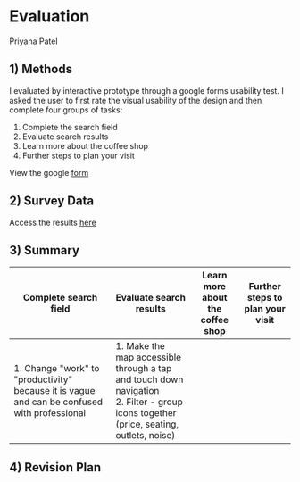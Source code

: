# Evaluation
Priyana Patel 

## 1) Methods 
I evaluated by interactive prototype through a google forms usability test. I asked the user to first rate the visual usability of the design and then complete four groups of tasks:

1. Complete the search field 
2. Evaluate search results
3. Learn more about the coffee shop
4. Further steps to plan your visit 

View the google [form](https://forms.gle/tFAbvmP1CSYsTwoE8)

## 2) Survey Data

Access the results [here](https://docs.google.com/forms/d/1xhEGTocKypYC2htQe4nuqhywIgCx9NFWSBGlZj-Vlig/edit?usp=sharing)

## 3) Summary 

|Complete search field|Evaluate search results|Learn more about the coffee shop|Further steps to plan your visit|
|---|---|---|---|
|1. Change "work" to "productivity" because it is vague and can be confused with professional|1. Make the map accessible through a tap and touch down navigation </br>2. Filter - group icons together (price, seating, outlets, noise)|||

## 4) Revision Plan 

